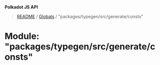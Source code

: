 **Polkadot JS API**

> [README](../README.md) / [Globals](../globals.md) / "packages/typegen/src/generate/consts"

# Module: "packages/typegen/src/generate/consts"

